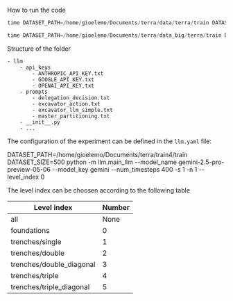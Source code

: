 How to run the code

```python
time DATASET_PATH=/home/gioelemo/Documents/terra/data/terra/train DATASET_SIZE=10 python -m llm.main_llm --model_name gemini-2.5-pro-preview-05-06 --model_key gemini --num_timesteps 120 -s 58

time DATASET_PATH=/home/gioelemo/Documents/terra/data_big/terra/train DATASET_SIZE=10 python -m llm.main_llm --model_name gemini-2.5-pro-preview-05-06 --model_key gemini --num_timesteps 120 -s 58
```
Structure of the folder

```
- llm
    - api_keys
        - ANTHROPIC_API_KEY.txt
        - GOOGLE_API_KEY.txt
        - OPENAI_API_KEY.txt
    - prompts
        - delegation_decision.txt
        - excavator_action.txt
        - excavator_llm_simple.txt
        - master_partitioning.txt
    - __init__.py
    - ...
```

The configuration of the experiment can be defined in the `llm.yaml` file:

DATASET_PATH=/home/gioelemo/Documents/terra/train4/train DATASET_SIZE=500 python -m llm.main_llm --model_name gemini-2.5-pro-preview-05-06 --model_key gemini --num_timesteps 400 -s 1 -n 1 --level_index 0

The level index can be choosen according to the following table

| Level index                   | Number |
| --------                      | ------- |
| all                           | None    |
| foundations                   | 0 |
| trenches/single               | 1 |
| trenches/double               | 2 |
| trenches/double_diagonal      | 3 |
| trenches/triple               | 4 |
| trenches/triple_diagonal      | 5 |